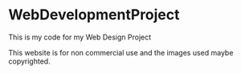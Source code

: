# WebDevelopmentProject
This is my code for my Web Design Project 



This website is for non commercial use and the images used maybe copyrighted.
